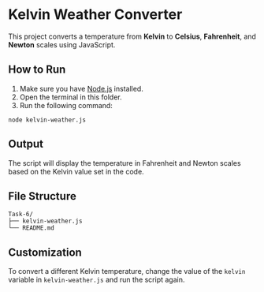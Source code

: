 # Kelvin Weather Converter

This project converts a temperature from **Kelvin** to **Celsius**, **Fahrenheit**, and **Newton** scales using JavaScript.

## How to Run

1. Make sure you have [Node.js](https://nodejs.org/) installed.
2. Open the terminal in this folder.
3. Run the following command:

```
node kelvin-weather.js
```

## Output

The script will display the temperature in Fahrenheit and Newton scales based on the Kelvin value set in the code.

## File Structure

```
Task-6/
├── kelvin-weather.js
└── README.md
```

## Customization

To convert a different Kelvin temperature, change the value of the `kelvin` variable in `kelvin-weather.js` and run the script again.
